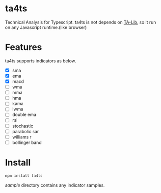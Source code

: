 # ta4ts

Technical Analysis for Typescript.
ta4ts is not depends on [TA-Lib](https://ta-lib.org/), so it run on any Javascript runtime.(like browser)

# Features

ta4ts supports indicators as below.

- [x] sma
- [x] ema
- [x] macd
- [ ] wma
- [ ] mma
- [ ] hma
- [ ] kama
- [ ] lwma
- [ ] double ema
- [ ] rsi
- [ ] stochastic
- [ ] parabolic sar
- [ ] williams r
- [ ] bollinger band

# Install

```bash
npm install ta4ts
```

_sample_ directory contains any indicator samples.
